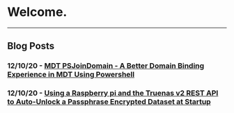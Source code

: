 # Welcome.

---
## Blog Posts
### 12/10/20 - [MDT PSJoinDomain - A Better Domain Binding Experience in MDT Using Powershell](/PSJoinDomain/PSJoinDomain.md)

###  12/10/20 -  [Using a Raspberry pi and the Truenas v2 REST API to Auto-Unlock a Passphrase Encrypted Dataset at Startup](/TrueNAS_Auto-Unlock/TrueNAS_Auto-Unlock.md)